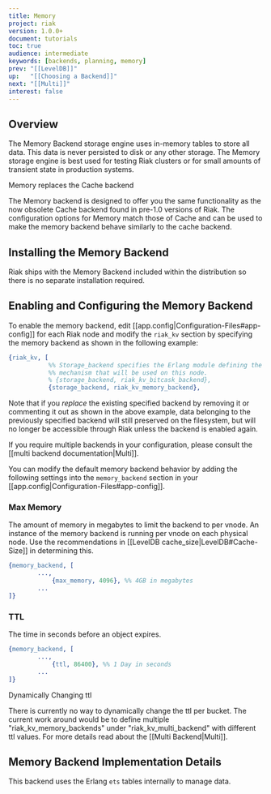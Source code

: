 ```yaml
---
title: Memory
project: riak
version: 1.0.0+
document: tutorials
toc: true
audience: intermediate
keywords: [backends, planning, memory]
prev: "[[LevelDB]]"
up:   "[[Choosing a Backend]]"
next: "[[Multi]]"
interest: false
---
```


## Overview

The Memory Backend storage engine uses in-memory tables to store all data.
This data is never persisted to disk or any other storage.  The Memory storage
engine is best used for testing Riak clusters or for small amounts of transient
state in production systems.

<div class="note"><div class="title">Memory replaces the Cache backend</div>
<p>The Memory backend is designed to offer you the same functionality as the now
obsolete Cache backend found in pre-1.0 versions of Riak.  The configuration
options for Memory match those of Cache and can be used to make the memory
backend behave similarly to the cache backend.</p>
</div>

## Installing the Memory Backend

Riak ships with the Memory Backend included within the distribution so there is
no separate installation required.

## Enabling and Configuring the Memory Backend

To enable the memory backend, edit
[[app.config|Configuration-Files#app-config]] for each Riak node and modify
the `riak_kv` section by specifying the memory backend as shown in the
following example:

```erlang
{riak_kv, [
           %% Storage_backend specifies the Erlang module defining the storage
           %% mechanism that will be used on this node.
           % {storage_backend, riak_kv_bitcask_backend},
           {storage_backend, riak_kv_memory_backend},

```

Note that if you *replace* the existing specified backend by removing it or
commenting it out as shown in the above example, data belonging to the
previously specified backend will still preserved on the filesystem, but will
no longer be accessible through Riak unless the backend is enabled again.

If you require multiple backends in your configuration, please consult the
[[multi backend documentation|Multi]].

You can modify the default memory backend behavior by adding the following
settings into the `memory_backend` section in your
[[app.config|Configuration-Files#app-config]].

### Max Memory

  The amount of memory in megabytes to limit the backend to per vnode. An instance
  of the memory backend is running per vnode on each physical node. Use the
  recommendations in [[LevelDB cache_size|LevelDB#Cache-Size]] in determining this.

```erlang
{memory_backend, [
	    ...,
            {max_memory, 4096}, %% 4GB in megabytes
	    ...
]}
```


### TTL

  The time in seconds before an object expires.

```erlang
{memory_backend, [
	    ...,
            {ttl, 86400}, %% 1 Day in seconds
	    ...
]}
```

<div class="note"><div class="title">Dynamically Changing ttl</div>
<p>There is currently no way to dynamically change the ttl per bucket. The
current work around would be to define multiple "riak_kv_memory_backends" under
"riak_kv_multi_backend" with different ttl values. For more details read about
the [[Multi Backend|Multi]].</p>
</div>

## Memory Backend Implementation Details

This backend uses the Erlang `ets` tables internally to manage data.
